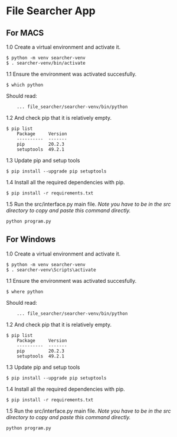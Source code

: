 # File Searcher App

## For MACS
1.0 Create a virtual environment and activate it.

```
$ python -m venv searcher-venv
$ . searcher-venv/bin/activate
```

1.1 Ensure the environment was activated succesfully.

```
$ which python
```
Should read:
```
    ... file_searcher/searcher-venv/bin/python
```

1.2  And check pip that it is relatively empty. 

```
$ pip list
    Package     Version
    ----------  -------
    pip         20.2.3
    setuptools  49.2.1
```

1.3 Update pip and setup tools

```
$ pip install --upgrade pip setuptools
```

1.4 Install all the required dependencies with pip. 

```
$ pip install -r requirements.txt
```

1.5 Run the src/interface.py main file. *Note you have to be in the src directory to copy and paste this command directly.* 
```
python program.py
```

## For Windows
1.0 Create a virtual environment and activate it. 

```
$ python -m venv searcher-venv
$ . searcher-venv\Scripts\activate
```

1.1 Ensure the environment was activated succesfully.

```
$ where python
```

Should read:
```
    ... file_searcher/searcher-venv/bin/python
```

1.2  And check pip that it is relatively empty. 

```
$ pip list
    Package     Version
    ----------  -------
    pip         20.2.3
    setuptools  49.2.1
```

1.3 Update pip and setup tools

```
$ pip install --upgrade pip setuptools
```

1.4 Install all the required dependencies with pip. 

```
$ pip install -r requirements.txt
```

1.5 Run the src/interface.py main file. *Note you have to be in the src directory to copy and paste this command directly.* 
```
python program.py
```
